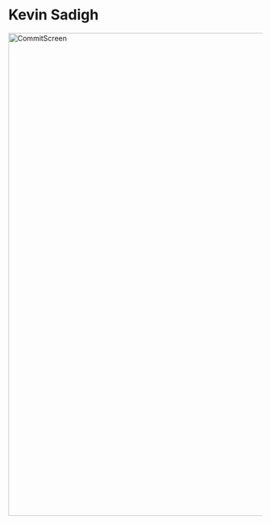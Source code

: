# Kevin Sadigh
 
<img width="957" alt="CommitScreen" src="https://github.com/KevinSadigh/ECE444-F2023-Assignment1/assets/79182046/c87bf368-2ecd-447d-9b4a-afd0d57de11c">

